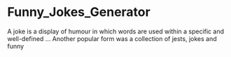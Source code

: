 # Funny_Jokes_Generator
A joke is a display of humour in which words are used within a specific and well-defined ... Another popular form was a collection of jests, jokes and funny 
